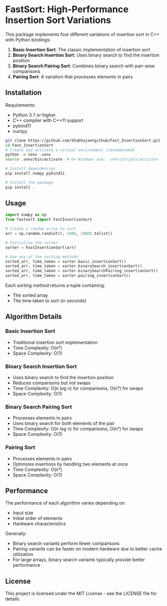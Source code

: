 # FastSort: High-Performance Insertion Sort Variations

This package implements four different variations of insertion sort in C++ with Python bindings:

1. **Basic Insertion Sort**: The classic implementation of insertion sort
2. **Binary Search Insertion Sort**: Uses binary search to find the insertion position
3. **Binary Search Pairing Sort**: Combines binary search with pair-wise comparisons
4. **Pairing Sort**: A variation that processes elements in pairs

## Installation

Requirements:
- Python 3.7 or higher
- C++ compiler with C++11 support
- pybind11
- numpy

```bash
git clone https://github.com/Shubhajeetgithub/Fast_InsertionSort.git
cd Fast_InsertionSort
# Create and activate a virtual environment (recommended)
python -m venv .venv
source .venv/bin/activate  # On Windows use: .venv\Scripts\activate

# Install dependencies
pip install numpy pybind11

# Install the package
pip install .
```

## Usage

```python
import numpy as np
from fastsort import FastInsertionSort

# Create a random array to sort
arr = np.random.randint(0, 1000, 1000).tolist()

# Initialize the sorter
sorter = FastInsertionSort(arr)

# Use any of the sorting methods
sorted_arr, time_taken = sorter.basic_insertionSort()
sorted_arr, time_taken = sorter.binarySearch_insertionSort()
sorted_arr, time_taken = sorter.binarySearchPairing_insertionSort()
sorted_arr, time_taken = sorter.pairing_insertionSort()
```

Each sorting method returns a tuple containing:
- The sorted array
- The time taken to sort (in seconds)

## Algorithm Details

### Basic Insertion Sort
- Traditional insertion sort implementation
- Time Complexity: O(n²)
- Space Complexity: O(1)

### Binary Search Insertion Sort
- Uses binary search to find the insertion position
- Reduces comparisons but not swaps
- Time Complexity: O(n log n) for comparisons, O(n²) for swaps
- Space Complexity: O(1)

### Binary Search Pairing Sort
- Processes elements in pairs
- Uses binary search for both elements of the pair
- Time Complexity: O(n log n) for comparisons, O(n²) for swaps
- Space Complexity: O(1)

### Pairing Sort
- Processes elements in pairs
- Optimizes insertions by handling two elements at once
- Time Complexity: O(n²)
- Space Complexity: O(1)

## Performance

The performance of each algorithm varies depending on:
- Input size
- Initial order of elements
- Hardware characteristics

Generally:
- Binary search variants perform fewer comparisons
- Pairing variants can be faster on modern hardware due to better cache utilization
- For large arrays, binary search variants typically provide better performance

## License

This project is licensed under the MIT License - see the LICENSE file for details.